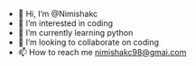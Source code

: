 - 👋 Hi, I’m @Nimishakc
- 👀 I’m interested in coding
- 🌱 I’m currently learning python
- 💞️ I’m looking to collaborate on coding
- 📫 How to reach me nimishakc98@gmai.com

<!---
Nimishakc/Nimishakc is a ✨ special ✨ repository because its `README.md` (this file) appears on your GitHub profile.
You can click the Preview link to take a look at your changes.
--->
